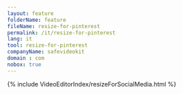 ```yaml
---
layout: feature
folderName: feature
fileName: resize-for-pinterest
permalink: /it/resize-for-pinterest
lang: it
tool: resize-for-pinterest
companyName: safevideokit
domain : com
nobox: true
---
```


{% include VideoEditorIndex/resizeForSocialMedia.html %}

   